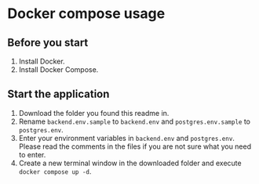 # Docker compose usage

## Before you start

1. Install Docker.
2. Install Docker Compose.

## Start the application

1. Download the folder you found this readme in.
2. Rename `backend.env.sample` to `backend.env` and `postgres.env.sample` to `postgres.env`.
3. Enter your environment variables in `backend.env` and `postgres.env`. Please read the comments in the files if you are not sure what you need to enter.
4. Create a new terminal window in the downloaded  folder and execute `docker compose up -d`.
